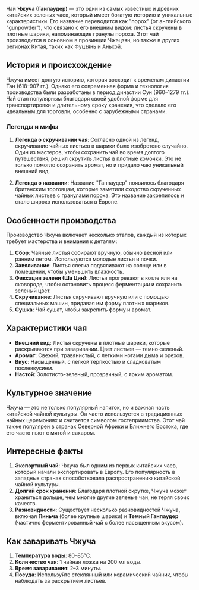 Чай **Чжуча (Ганпаудер)** — это один из самых известных и древних китайских зеленых чаев, который имеет богатую историю и уникальные характеристики. Его название переводится как "порох" (от английского "gunpowder"), что связано с его внешним видом: листья скручены в плотные шарики, напоминающие гранулы пороха. Этот чай производится в основном в провинции Чжэцзян, но также в других регионах Китая, таких как Фуцзянь и Аньхой.

## История и происхождение

Чжуча имеет долгую историю, которая восходит к временам династии Тан (618–907 гг.). Однако его современная форма и технология производства были разработаны в период династии Сун (960–1279 гг.). Чай стал популярным благодаря своей удобной форме для транспортировки и длительному сроку хранения, что сделало его идеальным для торговли, особенно с зарубежными странами.

### Легенды и мифы

1. **Легенда о скручивании чая**:
   Согласно одной из легенд, скручивание чайных листьев в шарики было изобретено случайно. Один из мастеров, чтобы сохранить чай во время долгого путешествия, решил скрутить листья в плотные комочки. Это не только помогло сохранить аромат, но и придало чаю уникальный внешний вид.

2. **Легенда о названии**:
   Название "Ганпаудер" появилось благодаря британским торговцам, которые заметили сходство скрученных чайных листьев с гранулами пороха. Это название закрепилось и стало широко использоваться в Европе.

## Особенности производства

Производство Чжуча включает несколько этапов, каждый из которых требует мастерства и внимания к деталям:

1. **Сбор**: Чайные листья собирают вручную, обычно весной или ранним летом. Используются молодые листья и почки.
2. **Завяливание**: Листья слегка подвяливают на солнце или в помещении, чтобы уменьшить влажность.
3. **Фиксация зелени (Ша Цин)**: Листья прогревают в котле или на сковороде, чтобы остановить процесс ферментации и сохранить зеленый цвет.
4. **Скручивание**: Листья скручивают вручную или с помощью специальных машин, придавая им форму плотных шариков.
5. **Сушка**: Чай сушат, чтобы закрепить форму и аромат.

## Характеристики чая

- **Внешний вид**: Листья скручены в плотные шарики, которые раскрываются при заваривании. Цвет листьев — темно-зеленый.
- **Аромат**: Свежий, травянистый, с легкими нотами дыма и орехов.
- **Вкус**: Насыщенный, с легкой терпкостью и сладковатым послевкусием.
- **Настой**: Золотисто-зеленый, прозрачный, с ярким ароматом.

## Культурное значение

Чжуча — это не только популярный напиток, но и важная часть китайской чайной культуры. Он часто используется в традиционных чайных церемониях и считается символом гостеприимства. Этот чай также популярен в странах Северной Африки и Ближнего Востока, где его часто пьют с мятой и сахаром.

## Интересные факты

1. **Экспортный чай**: Чжуча был одним из первых китайских чаев, который начали экспортировать в Европу. Его популярность в западных странах способствовала распространению китайской чайной культуры.
2. **Долгий срок хранения**: Благодаря плотной скрутке, Чжуча может храниться дольше, чем многие другие зеленые чаи, не теряя своих качеств.
3. **Разновидности**: Существует несколько разновидностей Чжуча, включая **Пиньча** (более крупные шарики) и **Темный Ганпаудер** (частично ферментированный чай с более насыщенным вкусом).

## Как заваривать Чжуча

1. **Температура воды**: 80–85°C.
2. **Количество чая**: 1 чайная ложка на 200 мл воды.
3. **Время заваривания**: 2–3 минуты.
4. **Посуда**: Используйте стеклянный или керамический чайник, чтобы наблюдать за раскрытием листьев.
